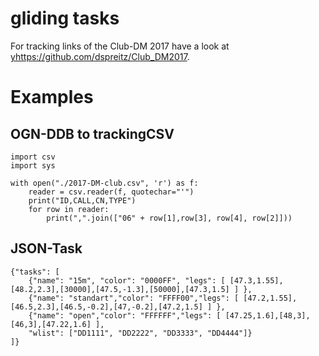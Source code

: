 # gliding tasks

For tracking links of the Club-DM 2017 have a look at <yhttps://github.com/dspreitz/Club_DM2017>.

# Examples
## OGN-DDB to trackingCSV
```
import csv
import sys

with open("./2017-DM-club.csv", 'r') as f:
    reader = csv.reader(f, quotechar="'")
    print("ID,CALL,CN,TYPE")
    for row in reader:
        print(",".join(["06" + row[1],row[3], row[4], row[2]]))
```

## JSON-Task
```
{"tasks": [
    {"name": "15m", "color": "0000FF", "legs": [ [47.3,1.55],[48.2,2.3],[30000],[47.5,-1.3],[50000],[47.3,1.5] ] },
    {"name": "standart","color": "FFFF00","legs": [ [47.2,1.55],[46.5,2.3],[46.5,-0.2],[47,-0.2],[47.2,1.5] ] },
    {"name": "open","color": "FFFFFF","legs": [ [47.25,1.6],[48,3],[46,3],[47.22,1.6] ],
    "wlist": ["DD1111", "DD2222", "DD3333", "DD4444"]}
]}
```
